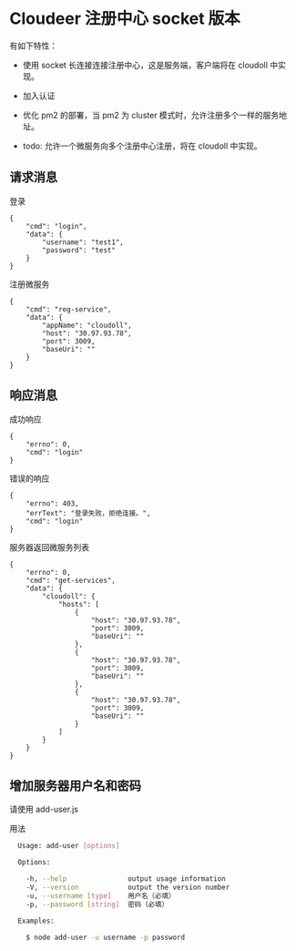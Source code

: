 # Cloudeer 注册中心 socket 版本

有如下特性：

* 使用 socket 长连接连接注册中心，这是服务端，客户端将在 cloudoll 中实现。

* 加入认证

* 优化 pm2 的部署，当 pm2 为 cluster 模式时，允许注册多个一样的服务地址。

* todo: 允许一个微服务向多个注册中心注册，将在 cloudoll 中实现。

## 请求消息


登录

```
{
    "cmd": "login", 
    "data": {
        "username": "test1", 
        "password": "test"
    }
}
```

注册微服务

```
{
    "cmd": "reg-service", 
    "data": {
        "appName": "cloudoll", 
        "host": "30.97.93.78", 
        "port": 3009, 
        "baseUri": ""
    }
}
```

## 响应消息

成功响应

```
{
    "errno": 0, 
    "cmd": "login"
}
```

错误的响应

```
{
    "errno": 403, 
    "errText": "登录失败，拒绝连接。", 
    "cmd": "login"
}
```

服务器返回微服务列表

```
{
    "errno": 0, 
    "cmd": "get-services", 
    "data": {
        "cloudoll": {
            "hosts": [
                {
                    "host": "30.97.93.78", 
                    "port": 3009, 
                    "baseUri": ""
                }, 
                {
                    "host": "30.97.93.78", 
                    "port": 3009, 
                    "baseUri": ""
                }, 
                {
                    "host": "30.97.93.78", 
                    "port": 3009, 
                    "baseUri": ""
                }
            ]
        }
    }
}
```

## 增加服务器用户名和密码

请使用 add-user.js

用法

```bash
  Usage: add-user [options]

  Options:

    -h, --help               output usage information
    -V, --version            output the version number
    -u, --username [type]    用户名（必填）
    -p, --password [string]  密码（必填）

  Examples:

    $ node add-user -u username -p password



```

